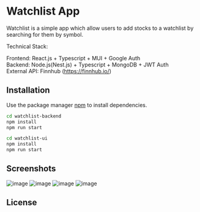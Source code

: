 # Watchlist App

Watchlist is a simple app which allow users to add stocks to a watchlist by searching for them by symbol.

Technical Stack:

Frontend: React.js + Typescript + MUI + Google Auth  
Backend: Node.js(Nest.js) + Typescript + MongoDB + JWT Auth                             
External API: Finnhub (https://finnhub.io/)

## Installation

Use the package manager [npm](https://www.npmjs.com/) to install dependencies.

```bash
cd watchlist-backend
npm install
npm run start

cd watchlist-ui
npm install
npm run start
```

## Screenshots
![image](https://github.com/GayanePoghosyan/my-test-task/assets/24316081/431e6387-c52a-493e-9690-540350b5d7dd)
![image](https://github.com/GayanePoghosyan/my-test-task/assets/24316081/28fd3d96-a50f-4305-8a38-f13a84d2e12e)
![image](https://github.com/GayanePoghosyan/my-test-task/assets/24316081/8a6a6d03-bb13-419a-a3c0-ccfc792a00af)
![image](https://github.com/GayanePoghosyan/my-test-task/assets/24316081/b8b1d4db-1785-4a5c-95f9-c017b71bb7ae)










## License
